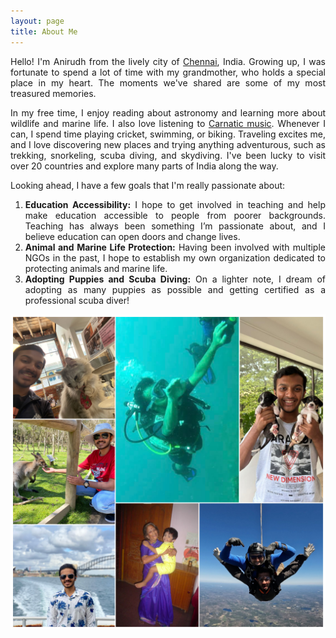 ```yaml
---
layout: page
title: About Me
---
```

<style>
  footer {
    display: none;
  }
</style>  

<div style="text-align: justify;">
  Hello! I'm Anirudh from the lively city of <a href="https://en.wikipedia.org/wiki/Chennai">Chennai</a>, India. Growing up, I was fortunate to spend a lot of time with my grandmother, who holds a special place in my heart. The moments we've shared are some of my most treasured memories. 

  In my free time, I enjoy reading about astronomy and learning more about wildlife and marine life. I also love listening to <a href="https://en.wikipedia.org/wiki/Carnatic_music#:~:text=Carnatic%20music%2C%20known%20as%20Karn%C4%81%E1%B9%ADaka,south%20Telangana%20and%20southern%20Odisha.">Carnatic music</a>. Whenever I can, I spend time playing cricket, swimming, or biking. Traveling excites me, and I love discovering new places and trying anything adventurous, such as trekking, snorkeling, scuba diving, and skydiving. I've been lucky to visit over 20 countries and explore many parts of India along the way. 

  Looking ahead, I have a few goals that I'm really passionate about:

  <ol>
    <li><b>Education Accessibility:</b> I hope to get involved in teaching and help make education accessible to people from poorer backgrounds. Teaching has always been something I’m passionate about, and I believe education can open doors and change lives.</li>
    <li><b>Animal and Marine Life Protection:</b> Having been involved with multiple NGOs in the past, I hope to establish my own organization dedicated to protecting animals and marine life.</li>
    <li><b>Adopting Puppies and Scuba Diving:</b> On a lighter note, I dream of adopting as many puppies as possible and getting certified as a professional scuba diver!</li>
  </ol>
</div>


![Alt Text](docs/assets/Grid.JPG)

